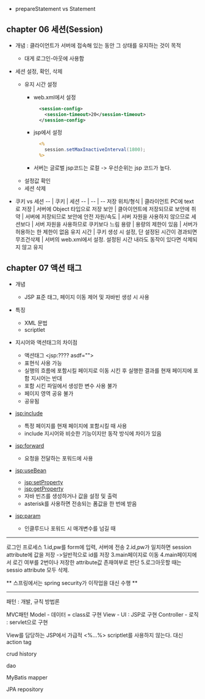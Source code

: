   - prepareStatement vs Statement

## chapter 06 세션(Session)
  - 개념 : 클라이언트가 서버에 접속해 있는 동안 그 상태를 유지하는 것이 목적
    * 대게 로그인-아웃에 사용함

  - 세션 설정, 확인, 삭제
    * 유지 시간 설정
      + web.xml에서 설정

        ```xml
          <session-config>
            <session-timeout>20</session-timeout>
          </session-config>
        ```

      + jsp에서 설정

        ```jsp
          <% 
            session.setMaxInactiveInterval(1800);
          %>
        ```
      
      + 서버는 글로벌 jsp코드는 로컬 -> 우선순위는 jsp 코드가 높다.
    * 설정값 확인
    * 세션 삭제


  - 쿠키 vs 세션
    -- | 쿠키 | 세션
    -- | -- | --
    저장 위치/형식 | 클라이언트 PC에 text로 저장 | 서버에 Object 타입으로 저장
    보안 | 클아이언트에 저장되므로 보안에 취약 | 서버에 저장되므로 보안에 안전
    자원/속도 | 서버 자원을 사용하지 않으므로 세션보다 | 서버 자원을 사용하므로 쿠키보다 느림
    용량 | 용량의 제한이 있음 | 서버가 허용하는 한 제한이 없음 
    유지 시간 | 쿠키 생성 시 설정, 단 설정된 시간이 경과되면 무조건삭제 | 서버의 web.xml에서 설정. 설정된 시간 내라도 동작이 있다면 삭제되지 않고 유지
 

 ## chapter 07 액션 태그
  - 개념 
    * JSP 표준 태그, 페이지 이동 제어 및 자바빈 생성 시 사용

  - 특징
    * XML 문법
    * scriptlet

  - 지시어와 액션태그의 차이점
    * 액션태그 <jsp:???? asdf="">
    * 표현식 사용 가능
    * 실행의 흐름에 포함시킬 페이지로 이동 시킨 후 실행한 결과를 현재 페이지에 포함 지시어는 반대
    * 포함 시킨 파일에서 생성한 변수 사용 불가
    * 페이지 영역 공유 불가
    * 공유됨

  - <jsp:include>
    * 특정 페이지를 현재 페이지에 포함시킬 때 사용
    * include 지시어와 비슷한 기능이지만 동작 방식에 차이가 있음
  - <jsp:forward>
    * 요청을 전달하는 포워드에 사용
  - <jsp:useBean> 
    * <jsp:setProperty>
    * <jsp:getProperty>
    * 자바 빈즈를 생성하거나 값을 설정 및 출력
    * asterisk를 사용하면 전송되는 폼값을 한 번에 받음
  - <jsp:param>
    * 인클루드나 포워드 시 매개변수를 넘길 때 
  

-----------------------------------------------------

로그인 프로세스
1.id,pw를 form에 입력, 서버에 전송
2.id,pw가 일치하면 session attribute에 값을 저장
  ->일반적으로 id를 저장
3.main페이지로 이동
4.main페이지에서 로긴 여부를 2번이나 저장한 attribute값 존재여부로 판단
5.로그아웃할 때는 sessio attribute 모두 삭제.

** 스프링에서는 spring security가 이작업을 대신 수행 **

------

패턴 : 개발, 규칙 방법론

MVC패턴 
Model - 데이터 = class로 구현
View - UI : JSP로 구현
Controller - 로직 : servlet으로 구현

View를 담당하는 JSP에서 가급적 <%...%> scriptlet를 사용하지 않는다.
대신 action tag 

crud history

dao

MyBatis
mapper

JPA
repository